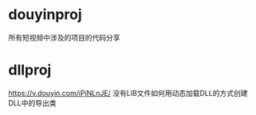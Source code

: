 # douyinproj
所有短视频中涉及的项目的代码分享

# dllproj
https://v.douyin.com/iPjNLnJE/ 没有LIB文件如何用动态加载DLL的方式创建DLL中的导出类
